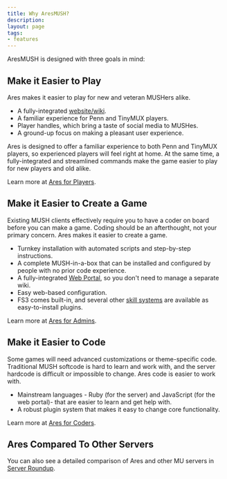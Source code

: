 ```yaml
---
title: Why AresMUSH?
description:
layout: page
tags: 
- features
---
```


AresMUSH is designed with three goals in mind:

## Make it Easier to Play

Ares makes it easier to play for new and veteran MUSHers alike.

* A fully-integrated [website/wiki](/web-portal).
* A familiar experience for Penn and TinyMUX players.
* Player handles, which bring a taste of social media to MUSHes.
* A ground-up focus on making a pleasant user experience.

Ares is designed to offer a familiar experience to both Penn and TinyMUX players, so experienced players will feel right at home. At the same time, a fully-integrated  and streamlined commands make the game easier to play for new players and old alike.

Learn more at [Ares for Players](/features/ares-for-players).

## Make it Easier to Create a Game

Existing MUSH clients effectively require you to have a coder on board before you can make a game.  Coding should be an afterthought, not your primary concern. Ares makes it easier to create a game.

* Turnkey installation with automated scripts and step-by-step instructions.
* A complete MUSH-in-a-box that can be installed and configured by people with no prior code experience.
* A fully-integrated [Web Portal](/web-portal), so you don't need to manage a separate wiki.
* Easy web-based configuration.
* FS3 comes built-in, and several other [skill systems](/skills) are available as easy-to-install plugins.

Learn more at [Ares for Admins](/features/ares-for-admins).

## Make it Easier to Code

Some games will need advanced customizations or theme-specific code. Traditional MUSH softcode is hard to learn and work with, and the server hardcode is difficult or impossible to change. Ares code is easier to work with.

* Mainstream languages - Ruby (for the server) and JavaScript (for the web portal)- that are easier to learn and get help with.
* A robust plugin system that makes it easy to change core functionality.

Learn more at [Ares for Coders](/features/ares-for-coders).

## Ares Compared To Other Servers

You can also see a detailed comparison of Ares and other MU servers in [Server Roundup](/features/server-roundup).